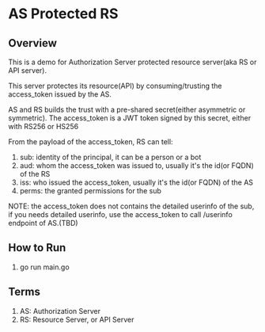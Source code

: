 # AS Protected RS

## Overview

This is a demo for Authorization Server protected resource server(aka RS or API server).

This server protectes its resource(API) by consuming/trusting the access_token issued by the AS.

AS and RS builds the trust with a pre-shared secret(either asymmetric or symmetric).
The access_token is a JWT token signed by this secret, either with RS256 or HS256

From the payload of the access_token, RS can tell:

1. sub: identity of the principal, it can be a person or a bot
2. aud: whom the access_token was issued to, usually it's the id(or FQDN) of the RS
3. iss: who issued the access_token, usually it's the id(or FQDN) of the AS
4. perms: the granted permissions for the sub

NOTE: the access_token does not contains the detailed userinfo of the sub, if you needs detailed userinfo,
use the access_token to call /userinfo endpoint of AS.(TBD)

## How to Run

1. go run main.go

## Terms

1. AS: Authorization Server
2. RS: Resource Server, or API Server
